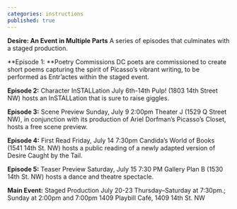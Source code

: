 ```yaml
---
categories: instructions
published: true
---
```


**Desire: An Event in Multiple Parts**
A series of episodes that culminates with a staged production.

**Episode 1: **Poetry Commissions
DC poets are commissioned to create short poems capturing the spirit of Picasso’s vibrant writing, to be performed as Entr’actes within the staged event.

**Episode 2:** Character InSTALLation
July 6th-14th
Pulp! (1803 14th Street NW) hosts an InSTALLation that is sure to raise giggles.

**Episode 3:** Scene Preview
Sunday, July 9 2:00pm
Theater J (1529 Q Street NW), in conjunction with its production of Ariel Dorfman’s Picasso’s Closet, hosts a free scene preview.

**Episode 4:** First Read
Friday, July 14 7:30pm
Candida’s World of Books (1541 14th St. NW) hosts a public reading of a newly adapted version of Desire Caught by the Tail.

**Episode 5:** Teaser Preview
Saturday, July 15 7:30 PM
Gallery Plan B (1530 14th St. NW) hosts a dance and theatre spectacle.

**Main Event:** Staged Production
July 20-23
Thursday–Saturday at 7:30pm.; Sunday at 2:00pm and 7:00pm
1409 Playbill Café, 1409 14th St. NW
